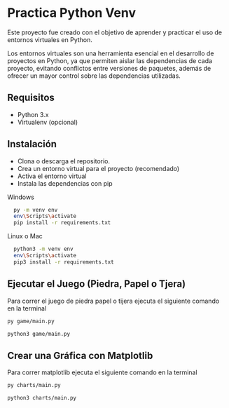 # Practica Python Venv

Este proyecto fue creado con el objetivo de aprender y practicar el uso de entornos virtuales en Python.

Los entornos virtuales son una herramienta esencial en el desarrollo de proyectos en Python, ya que permiten aislar las dependencias de cada proyecto, evitando conflictos entre versiones de paquetes, además de ofrecer un mayor control sobre las dependencias utilizadas.

## Requisitos

- Python 3.x
- Virtualenv (opcional)

## Instalación

- Clona o descarga el repositorio.
- Crea un entorno virtual para el proyecto (recomendado)
- Activa el entorno virtual
- Instala las dependencias con pip

Windows

```sh
  py -m venv env
  env\Scripts\activate
  pip install -r requirements.txt
```

Linux o Mac

```sh
  python3 -m venv env
  env\Scripts\activate
  pip3 install -r requirements.txt
```

## Ejecutar el Juego (Piedra, Papel o Tjera)

Para correr el juego de piedra papel o tijera ejecuta el siguiente comando en la terminal

```sh
py game/main.py
```

```sh
python3 game/main.py
```

## Crear una Gráfica con Matplotlib

Para correr matplotlib ejecuta el siguiente comando en la terminal

```sh
py charts/main.py
```

```sh
python3 charts/main.py
```
